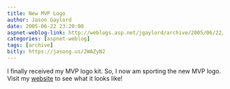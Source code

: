 ```yaml
---
title: New MVP Logo
author: Jason Gaylord
date: 2005-06-22 23:20:00
aspnet-weblog-link: http://weblogs.asp.net/jgaylord/archive/2005/06/22/414470.aspx
categories: [aspnet-weblog]
tags: [archive]
bitly: https://jasong.us/2WAZyN2
---
```


I finally received my MVP logo kit. So, I now am sporting the new MVP logo. Visit my [website](http://www.jasongaylord.com/) to see what it looks like!